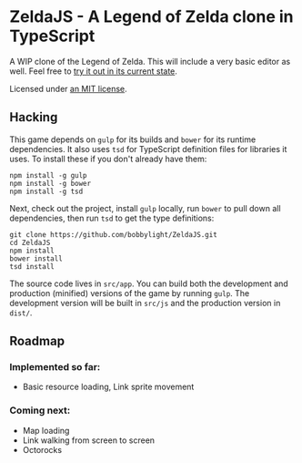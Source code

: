 ZeldaJS - A Legend of Zelda clone in TypeScript
===============================================
A WIP clone of the Legend of Zelda.  This will include a very basic editor as well.
Feel free to [try it out in its current state](http://bobbylight.github.io/ZeldaJS/).

Licensed under [an MIT license](LICENSE.txt).

## Hacking
This game depends on `gulp` for its builds and `bower` for its runtime
dependencies.  It also uses `tsd` for TypeScript definition files for libraries
it uses.  To install these if you don't already have them:

```shell
npm install -g gulp
npm install -g bower
npm install -g tsd
```

Next, check out the project, install `gulp` locally, run `bower` to pull
down all dependencies, then run `tsd` to get the type definitions:

```shell
git clone https://github.com/bobbylight/ZeldaJS.git
cd ZeldaJS
npm install
bower install
tsd install
```

The source code lives in `src/app`.  You can build both the development and
production (minified) versions of the game by running `gulp`.  The development
version will be built in `src/js` and the production version in `dist/`.

## Roadmap

### Implemented so far:

* Basic resource loading, Link sprite movement

### Coming next:

* Map loading
* Link walking from screen to screen
* Octorocks
